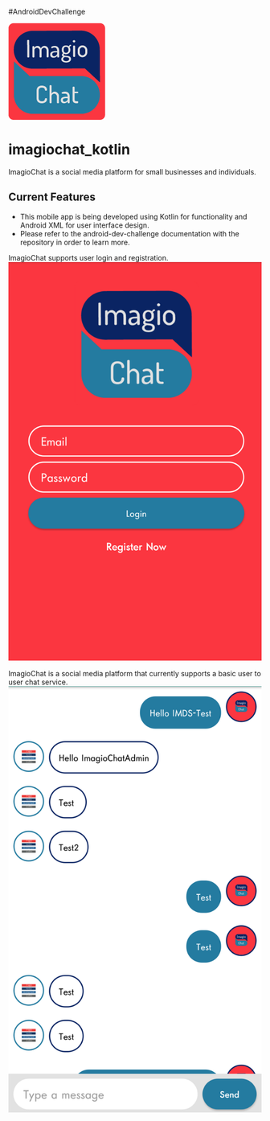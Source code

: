 #AndroidDevChallenge

![ImagioChat Logo](https://github.com/GenieCloud/imagiochat_kotlin/blob/master/imagiochat_logo_mdpi.png)

# imagiochat_kotlin
ImagioChat is a social media platform for small businesses and individuals.
## Current Features
* This mobile app is being developed using Kotlin for functionality and Android XML for user interface design.
* Please refer to the android-dev-challenge documentation with the repository in order to learn more.

ImagioChat supports user login and registration.
![ImagioChat Login Screen](https://github.com/GenieCloud/imagiochat_kotlin/blob/master/imagiochat-signin-screen.png)

ImagioChat is a social media platform that currently supports a basic user to user chat service.
![ImagioChat Chat Screen](https://github.com/GenieCloud/imagiochat_kotlin/blob/master/imagiochat-chat-screen.png)
